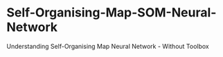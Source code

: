 # Self-Organising-Map-SOM-Neural-Network
Understanding Self-Organising Map Neural Network - Without Toolbox
